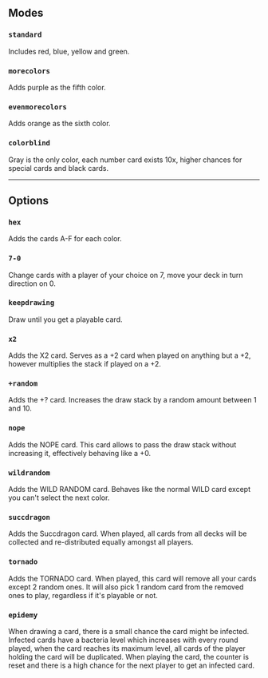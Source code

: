 ## Modes

### `standard`
Includes red, blue, yellow and green.

### `morecolors`
Adds purple as the fifth color.

### `evenmorecolors`
Adds orange as the sixth color.

### `colorblind`
Gray is the only color, each number card exists 10x, higher chances for special cards and black cards.

----
## Options

### `hex`
Adds the cards A-F for each color.

### `7-0`
Change cards with a player of your choice on 7, move your deck in turn direction on 0.

### `keepdrawing`
Draw until you get a playable card.

### `x2`
Adds the X2 card. Serves as a +2 card when played on anything but a +2, however multiplies the stack if played on a +2.

### `+random`
Adds the +? card. Increases the draw stack by a random amount between 1 and 10.

### `nope`
Adds the NOPE card. This card allows to pass the draw stack without increasing it, effectively behaving like a +0.

### `wildrandom`
Adds the WILD RANDOM card. Behaves like the normal WILD card except you can't select the next color.

### `succdragon`
Adds the Succdragon card. When played, all cards from all decks will be collected and re-distributed equally amongst all players.

### `tornado`
Adds the TORNADO card. When played, this card will remove all your cards except 2 random ones. It will also pick 1 random card from the removed ones to play, regardless if it's playable or not.

### `epidemy`
When drawing a card, there is a small chance the card might be infected. Infected cards have a bacteria level which increases with every round played, when the card reaches its maximum level, all cards of the player holding the card will be duplicated. When playing the card, the counter is reset and there is a high chance for the next player to get an infected card.